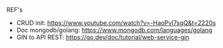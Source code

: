 REF's
- CRUD init: https://www.youtube.com/watch?v=-HaoPvI7sgQ&t=2220s
- Doc mongodb/golang: https://www.mongodb.com/languages/golang
- GIN to API REST: https://go.dev/doc/tutorial/web-service-gin 

